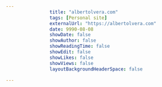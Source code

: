 ---
                title: "albertolvera.com"
                tags: [Personal site]
                externalUrl: "https://albertolvera.com"
                date: 9990-08-08
                showDate: false
                showAuthor: false
                showReadingTime: false
                showEdit: false
                showLikes: false
                showViews: false
                layoutBackgroundHeaderSpace: false
                ---
